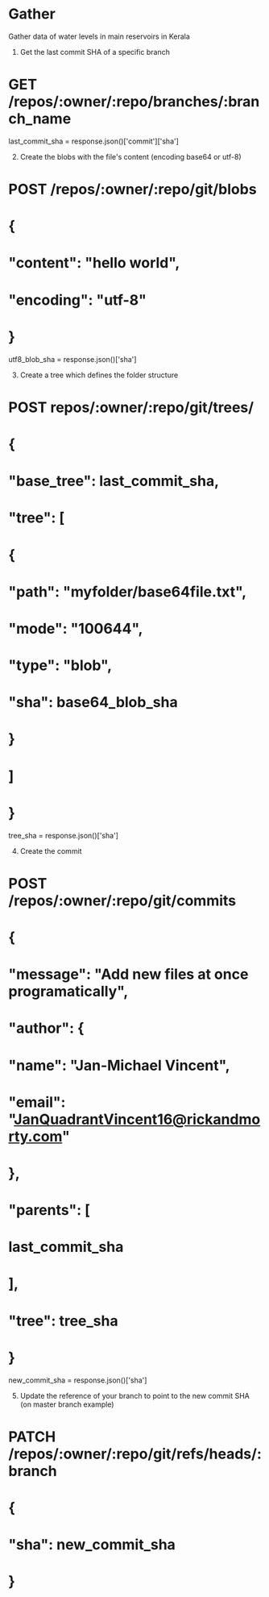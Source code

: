 # Gather
Gather data of water levels in main reservoirs in Kerala


1. Get the last commit SHA of a specific branch
# GET /repos/:owner/:repo/branches/:branch_name
last_commit_sha = response.json()['commit']['sha']

2. Create the blobs with the file's content (encoding base64 or utf-8)

# POST /repos/:owner/:repo/git/blobs
# {
#  "content": "hello world",
#  "encoding": "utf-8"
# }
utf8_blob_sha = response.json()['sha']

3. Create a tree which defines the folder structure

# POST repos/:owner/:repo/git/trees/
# {
#   "base_tree": last_commit_sha,
#   "tree": [
#     {
#       "path": "myfolder/base64file.txt",
#       "mode": "100644",
#       "type": "blob",
#       "sha": base64_blob_sha
#     }
#   ]
# }
tree_sha = response.json()['sha']

4. Create the commit
# POST /repos/:owner/:repo/git/commits
# {
#   "message": "Add new files at once programatically",
#   "author": {
#     "name": "Jan-Michael Vincent",
#     "email": "JanQuadrantVincent16@rickandmorty.com"
#   },
#   "parents": [
#     last_commit_sha
#   ],
#   "tree": tree_sha
# }
new_commit_sha = response.json()['sha']

5. Update the reference of your branch to point to the new commit SHA (on master branch example)

# PATCH /repos/:owner/:repo/git/refs/heads/:branch
# {
#     "sha": new_commit_sha
# }